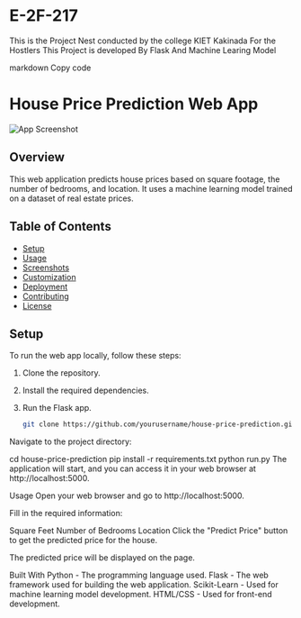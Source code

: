 # E-2F-217
This is the Project Nest conducted by the college KIET Kakinada For the Hostlers
This Project is developed By Flask And Machine Learing Model

markdown
Copy code
# House Price Prediction Web App

![App Screenshot](/images/app_screenshot.png)

## Overview

This web application predicts house prices based on square footage, the number of bedrooms, and location. It uses a machine learning model trained on a dataset of real estate prices.

## Table of Contents

- [Setup](#setup)
- [Usage](#usage)
- [Screenshots](#screenshots)
- [Customization](#customization)
- [Deployment](#deployment)
- [Contributing](#contributing)
- [License](#license)

## Setup

To run the web app locally, follow these steps:

1. Clone the repository.
2. Install the required dependencies.
3. Run the Flask app.

   ```bash
   git clone https://github.com/yourusername/house-price-prediction.git
Navigate to the project directory:

cd house-price-prediction
pip install -r requirements.txt
python run.py
The application will start, and you can access it in your web browser at http://localhost:5000.

Usage
Open your web browser and go to http://localhost:5000.

Fill in the required information:

Square Feet
Number of Bedrooms
Location
Click the "Predict Price" button to get the predicted price for the house.

The predicted price will be displayed on the page.

Built With
Python - The programming language used.
Flask - The web framework used for building the web application.
Scikit-Learn - Used for machine learning model development.
HTML/CSS - Used for front-end development.